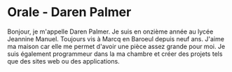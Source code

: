 # Orale - Daren Palmer

Bonjour, je m'appelle Daren Palmer. Je suis en onzième année au lycée Jeannine Manuel. Toujours vis à Marcq en Baroeul depuis neuf ans. J'aime ma maison car elle me permet d'avoir une pièce assez grande pour moi. Je suis également programmeur dans la ma chambre et créer des projets tels que des sites web ou des applications.
<!--stackedit_data:
eyJoaXN0b3J5IjpbLTE0ODc1ODM5ODcsMTU3NzAzMjI1MywtMT
Y1MzM0NTc4MywtODY4NjY3NTQzLC0yMTE2NDIxNTc2XX0=
-->